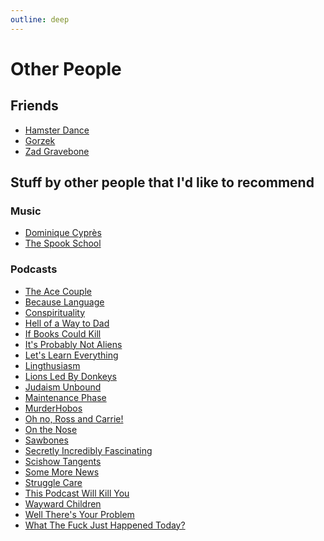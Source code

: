 ```yaml
---
outline: deep
---
```


# Other People

## Friends

* <a href="https://hamster.dance">Hamster Dance</a>
* <a href="https://gorzek.com">Gorzek</a>
* <a href="">Zad Gravebone</a>

## Stuff by other people that I'd like to recommend

### Music

* <a href="https://dcypres.bandcamp.com/">Dominique Cyprès</a>
* <a href="https://thespookschool.bandcamp.com/">The Spook School</a>

### Podcasts

* <a href="https://theacecouple.com/">The Ace Couple</a>
* <a href="http://www.youtube.com/@becauselangpod">Because Language</a>
* <a href="https://www.conspirituality.net/">Conspirituality</a>
* <a href="https://www.patreon.com/Hellofawaytodie">Hell of a Way to Dad</a>
* <a href="https://www.buzzsprout.com/2040953/about">If Books Could Kill</a>
* <a href="https://probsnotaliens.com">It's Probably Not Aliens</a>
* <a href="https://maximumfun.org/podcasts/lets-learn-everything/">Let's Learn Everything</a>
* <a href="https://lingthusiasm.com/">Lingthusiasm</a>
* <a href="https://www.youtube.com/@lionsledbydonkeyspodcast7424">Lions Led By Donkeys</a>
* <a href="https://www.judaismunbound.com/podcast">Judaism Unbound</a>
* <a href="https://www.maintenancephase.com/">Maintenance Phase</a>
* <a href="https://linktr.ee/murderhobos">MurderHobos</a>
* <a href="https://maximumfun.org/podcasts/oh-no-ross-and-carrie/">Oh no, Ross and Carrie!</a>
* <a href="https://jewishcurrents.org/on-the-nose">On the Nose</a>
* <a href="https://maximumfun.org/podcasts/sawbones/">Sawbones</a>
* <a href="https://sifpod.fun">Secretly Incredibly Fascinating</a>
* <a href="https://complexly.com/shows/scishow-tangents/">Scishow Tangents</a>
* <a href="https://www.patreon.com/SomeMoreNews">Some More News</a>
* <a href="https://www.strugglecare.com/podcast-rss">Struggle Care</a>
* <a href="https://thispodcastwillkillyou.com/">This Podcast Will Kill You</a>
* <a href="https://waywardchildren.buzzsprout.com/2208422/about">Wayward Children</a>
* <a href="http://www.youtube.com/@welltheresyourproblempodca1465">Well There's Your Problem</a>
* <a href="https://whatthefuckjusthappenedtoday.com/podcasts/">What The Fuck Just Happened Today?</a>

